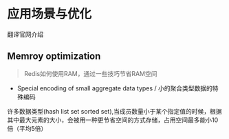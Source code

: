 # 应用场景与优化

翻译官网介绍

## Memroy optimization
> Redis如何使用RAM，通过一些技巧节省RAM空间

- Special encoding of small aggregate data types / 小的聚合类型数据的特殊编码

许多数据类型(hash list set<Integer> sorted set),当成员数量小于某个指定值的时候，根据其中最大元素的大小，会被用一种更节省空间的方式存储，占用空间最多能小10倍（平均5倍）